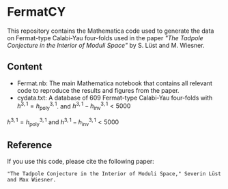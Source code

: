# FermatCY

This repository contains the Mathematica code used to generate the data on Fermat-type Calabi-Yau four-folds used in the paper <i>"The Tadpole Conjecture in the Interior of Moduli Space"</i> by S. Lüst and M. Wiesner.

## Content

- Fermat.nb: The main Mathematica notebook that contains all relevant code to reproduce the results and figures from the paper.
- cydata.txt: A database of 609 Fermat-type Calabi-Yau four-folds with $h^{3,1}=h^{3,1}_\text{poly}$. 
and $h^{3,1} - h^{3,1}_\text{inv} < 5000$

$h^{3,1}=h^{3,1}_\mathrm{poly}$ and $h^{3,1} - h^{3,1}_\mathrm{inv} < 5000$

## Reference
If you use this code, please cite the following paper:
```
"The Tadpole Conjecture in the Interior of Moduli Space," Severin Lüst and Max Wiesner.
``` 
